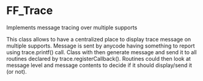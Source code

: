 # FF_Trace
 
Implements message tracing over multiple supports

This class allows to have a centralized place to display trace message on multiple supports.
	Message is sent by anycode having something to report using trace.printf() call.
	Class with then generate message and send it to all routines declared by trace.registerCallback().
	Routines could then look at message level and message contents to decide if it should display/send it (or not).